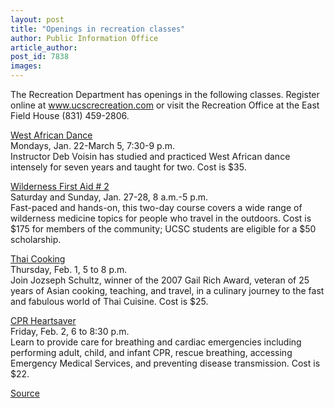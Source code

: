 ```yaml
---
layout: post
title: "Openings in recreation classes"
author: Public Information Office
article_author: 
post_id: 7838
images:
---
```


<a name="content" id="content"></a>
<p>
  The Recreation Department has openings in the following classes. Register online at <a href="http://www.ucscrecreation.com">www.ucscrecreation.com</a> or visit the Recreation Office at the East Field House (831) 459-2806.
</p>
<p>
  <a href="http://www.ucscrecreation.com/catalog/?offering=424">West African Dance<br></a> Mondays, Jan. 22-March 5, 7:30-9 p.m.<br>
  Instructor Deb Voisin has studied and practiced West African dance intensely for seven years and taught for two. Cost is $35.
</p>
<p>
  <a href="http://www.ucscrecreation.com/catalog/?category=3">Wilderness First Aid # 2<br></a> Saturday and Sunday, Jan. 27-28, 8 a.m.-5 p.m.<br>
  Fast-paced and hands-on, this two-day course covers a wide range of wilderness medicine topics for people who travel in the outdoors. Cost is $175 for members of the community; UCSC students are eligible for a $50 scholarship.
</p>
<p>
  <a href="http://www.ucscrecreation.com/catalog/?offering=688">Thai Cooking<br></a> Thursday, Feb. 1, 5 to 8 p.m.<br>
  Join Jozseph Schultz, winner of the 2007 Gail Rich Award, veteran of 25 years of Asian cooking, teaching, and travel, in a culinary journey to the fast and fabulous world of Thai Cuisine. Cost is $25.
</p>
<p>
  <a href="http://www.ucscrecreation.com/catalog/?offering=385">CPR Heartsaver</a><br>
  Friday, Feb. 2, 6 to 8:30 p.m.<br>
  Learn to provide care for breathing and cardiac emergencies including performing adult, child, and infant CPR, rescue breathing, accessing Emergency Medical Services, and preventing disease transmission. Cost is $22.<br>
</p>
<p><a href="http://www1.ucsc.edu/currents/06-07/01-22/brief-recreation.asp" title="Permalink to brief-recreation">Source</a></p>
